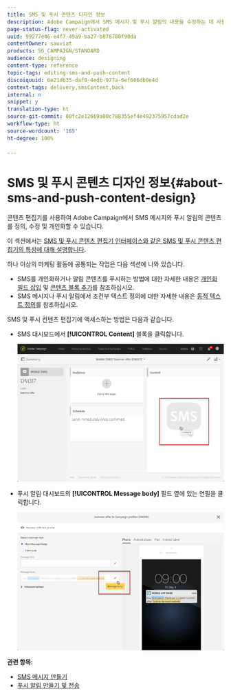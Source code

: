 ```yaml
---
title: SMS 및 푸시 콘텐츠 디자인 정보
description: Adobe Campaign에서 SMS 메시지 및 푸시 알림의 내용을 수정하는 데 사용되는 편집기에 대해 배웁니다.
page-status-flag: never-activated
uuid: 99277e46-e4f7-49a9-ba27-b878780f90da
contentOwner: sauviat
products: SG_CAMPAIGN/STANDARD
audience: designing
content-type: reference
topic-tags: editing-sms-and-push-content
discoiquuid: 6e21db35-daf9-4edb-977a-6ef606db0e4d
context-tags: delivery,smsContent,back
internal: n
snippet: y
translation-type: ht
source-git-commit: 00fc2e12669a00c788355ef4e492375957cdad2e
workflow-type: ht
source-wordcount: '165'
ht-degree: 100%

---
```



# SMS 및 푸시 콘텐츠 디자인 정보{#about-sms-and-push-content-design}

콘텐츠 편집기를 사용하여 Adobe Campaign에서 SMS 메시지와 푸시 알림의 콘텐츠를 정의, 수정 및 개인화할 수 있습니다.

이 섹션에서는 [SMS 및 푸시 콘텐츠 편집기 인터페이스와 같은 SMS 및 푸시 콘텐츠 편집기의 특성에 대해 설명합니다](../../channels/using/sms-and-push-content-editor-interface.md).

하나 이상의 마케팅 활동에 공통되는 작업은 다음 섹션에 나와 있습니다.

* SMS를 개인화하거나 알림 콘텐츠를 푸시하는 방법에 대한 자세한 내용은 [개인화 필드 삽입](../../designing/using/personalization.md#inserting-a-personalization-field) 및 [콘텐츠 블록 추가](../../designing/using/personalization.md#adding-a-content-block)를 참조하십시오.
* SMS 메시지나 푸시 알림에서 조건부 텍스트 정의에 대한 자세한 내용은 [동적 텍스트 정의](../../channels/using/defining-dynamic-text.md)를 참조하십시오.

SMS 및 푸시 컨텐츠 편집기에 액세스하는 방법은 다음과 같습니다.

* SMS 대시보드에서 **[!UICONTROL Content]** 블록을 클릭합니다.

   ![](assets/des_sms_content.png)

* 푸시 알림 대시보드의 **[!UICONTROL Message body]** 필드 옆에 있는 연필을 클릭합니다.

   ![](assets/des_push_body.png)

**관련 항목:**

* [SMS 메시지 만들기](../../channels/using/creating-an-sms-message.md)
* [푸시 알림 만들기 및 전송](../../channels/using/preparing-and-sending-a-push-notification.md)

